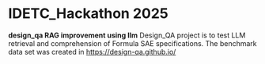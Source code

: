 # IDETC_Hackathon 2025
**design_qa RAG improvement using llm** 
Design_QA project is to test LLM retrieval and comprehension of Formula SAE specifications. The benchmark data set was created in https://design-qa.github.io/